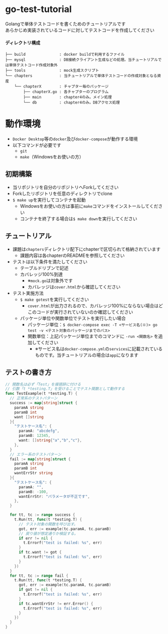# go-test-tutorial
Golangで単体テストコードを書くためのチュートリアルです<br> 
あらかじめ実装されているコードに対してテストコードを作成してください<br> 

#### ディレクトリ構成
```shell
├── build               : docker buildで利用するファイル
├── mysql               : DB接続クライアント生成などの処理。当チュートリアルでは単体テストコード作成対象外
├── tools               : mock生成スクリプト
└── chapters            : 当チュートリアルで単体テストコードの作成対象となる資産
    └── chapterX        : チャプター毎のパッケージ
        ├── chapterX.go : 各チャプターのプログラム
        ├── main        : chapter4のみ。メイン処理
        └── db          : chapter4のみ。DBアクセス処理
```
# 動作環境
- `Docker Desktop`等の`docker`及び`docker-compose`が動作する環境
- 以下コマンドが必要です
  - `git`
  - `make`（Windowsをお使いの方）

## 初期構築
- 当リポジトリを自分のリポジトリへForkしてください
- Forkしたリポジトリを任意のディレクトリでclone
- `$ make up`を実行してコンテナを起動
  - Windowsをお使いの方は事前に`make`コマンドをインストールしてください
  - コンテナを終了する場合は`$ make down`を実行してください

## チュートリアル
- 課題は`chapters`ディレクトリ配下にchapterで区切られて格納されています
  - 課題内容は各chapterのREADMEを参照してください
- テストは以下条件を満たしてください
  - テーブルドリブンで記述
  - カバレッジ100%到達
    - ※`mock.go`は対象外です
    - カバレッジは`cover.html`から確認してください
- テスト実施方法
  - `$ make gotest`を実行してください
    - `cover.html`が出力されるので、カバレッジ100%にならない場合はどこのコードが実行されていないのか確認してください
  - パッケージ単位や関数単位でテストを実行したい場合
    - パッケージ単位：`$ docker-compose exec -T <サービス名(※)> go test -v <テスト対象のパッケージまでのパス>`
    - 関数単位：上記パッケージ単位までのコマンドに `-run <関数名>` を追加してください
      - ※サービス名は`docker-compose.yml`の`services`に記載されているものです。当チュートリアルの場合は`app`になります

## テストの書き方
```go
// 関数名は必ず「Test」を接頭辞に付ける
// 引数「t *testing.T」を受けることでテスト関数として動作する
func TestExample(t *testing.T) {
  // 正常系のテストパターン
  success := map[string]struct {
    paramA string
    paramB int
    want []string
  }{
    "テストケース名": {
      paramA: "abcdefg",
      paramB: 12345,
      want: []string{"a","b","c"},
    },
  }
  // エラー系のテストパターン
  fail := map[string]struct {
    paramA string
    paramB int
    wantErrStr string
  }{
    "テストケース名": {
      paramA: "",
      paramB: -100,
      wantErrStr: "パラメータが不正です",
    },
  }

  for tt, tc := range success {
    t.Run(tt, func(t *testing.T) {
      // テスト対象の関数を呼び出す。
      got, err := example(tc.paramA, tc.paramB)
      // 戻り値が想定通りか検証する。
      if err != nil {
        t.Errorf("test is failed: %s", err)
      }
      if tc.want != got {
        t.Errorf("test is failed: %s", err)
      }
    })
  }
  for tt, tc := range fail {
    t.Run(tt, func(t *testing.T) {
      got, err := example(tc.paramA, tc.paramB)
      if got != nil {
        t.Errorf("test is failed: %s", err)
      }
      if tc.wantErrStr != err.Error() {
        t.Errorf("test is failed: %s", err)
      }
    })
  }
}
```
